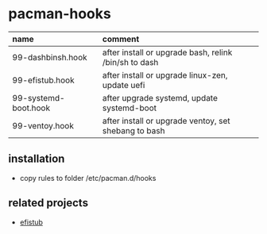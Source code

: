 # pacman-hooks

| name                 | comment                                               |
| :------------------- | :---------------------------------------------------- |
| 99-dashbinsh.hook    | after install or upgrade bash, relink /bin/sh to dash |
| 99-efistub.hook      | after install or upgrade linux-zen, update uefi       |
| 99-systemd-boot.hook | after upgrade systemd, update systemd-boot            |
| 99-ventoy.hook       | after install or upgrade ventoy, set shebang to bash  |

## installation

- copy rules to folder /etc/pacman.d/hooks

## related projects

- [efistub](https://github.com/mrdotx/efistub)
